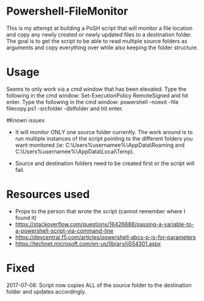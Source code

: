 # Powershell-FileMonitor
This is my attempt at building a PoSH script that will monitor a file location and copy any newly created or newly updated files to a destination folder. The goal is to get the script to be able to read multiple source folders as arguments and copy everything over while also keeping the folder structure. 

# Usage
Seems to only work via a cmd window that has been elevated.
  Type the following in the cmd window: Set-ExecutionPolicy RemoteSigned and hit enter.
  Type the following in the cmd window: powershell -noexit -file <PATH TO THE SCRIPT> filecopy.ps1 -srcfolder <PATH TO SOURCE FOLDER> -dstfolder <PATH TO DESTINATION FOLDER> and hit enter.
  
#Known issues
- It will monitor ONLY one source folder currently. The work around is to run multiple instances of the script pointing to the different folders you want monitored (ie: C:\Users\%usernamee%\AppData\Roaming and C:\Users\%usernamee%\AppData\Local\Temp).

- Source and destination folders need to be created first or the script will fail.

# Resources used
- Props to the person that wrote the script (cannot remember where I found it)
- https://stackoverflow.com/questions/16426688/passing-a-variable-to-a-powershell-script-via-command-line
- https://devcentral.f5.com/articles/powershell-abcs-p-is-for-parameters
- https://technet.microsoft.com/en-us/library/jj554301.aspx

# Fixed
2017-07-06: Script now copies ALL of the source folder to the destination folder and updates accordingly. 